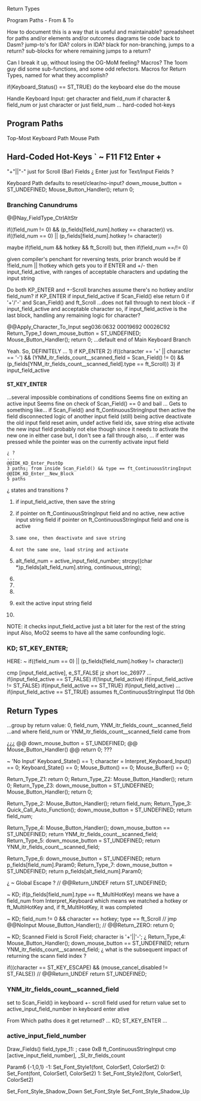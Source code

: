 



Return Types

Program Paths - From & To


How to document this is a way that is useful and maintainable?
spreadsheet for paths and/or elements and/or outcomes
diagrams
tie code back to Dasm?
jump-to's for IDA?
colors in IDA?
    black for non-branching, jumps to a return?
sub-blocks for where remaining jumps to a return?


Can I break it up, without losing the OG-MoM feeling?
Macros?
The 1oom guy did some sub-functions, and some odd refectors.
Macros for Return Types, named for what they accomplish?



if(Keyboard_Status() == ST_TRUE)
    do the keyboard
else
    do the mouse

Handle Keyboard Input:
    get character and field_num
    if character & field_num
    or just character
    or just field_num
    ...
    hard-coded hot-keys







## Program Paths
Top-Most
Keyboard Path
Mouse Path

Hard-Coded Hot-Keys
`
~
F11
F12
Enter
+
-
"+"||"-" just for Scroll (Bar) Fields
¿ Enter just for Text/Input Fields ?


Keyboard Path defaults to reset/clear/no-input?
    down_mouse_button = ST_UNDEFINED;
    Mouse_Button_Handler();
    return 0;



### Branching Canundrums

@@Nay_FieldType_CtrlAltStr

if((field_num != 0) && (p_fields[field_num].hotkey == character))
vs.
if((field_num == 0) || (p_fields[field_num].hotkey != character))

maybe if(field_num && hotkey && ft_Scroll)
but, then if(field_num ==/!= 0)

given compiler's penchant for reversing tests, prior branch would be if !field_num || !hotkey
which gets you to if ENTER and +/-
then input_field_active, with ranges of acceptable characters and updating the input string

Do both KP_ENTER and +-Scroll branches assume there's no hotkey and/or field_num?
if KP_ENTER
    if input_field_active
    if Scan_Field()
    else return 0
if '+'/'-' and Scan_Field() and ft_Scroll
...does not fall through to next block - if input_field_active and acceptable character
so, if input_field_active is the last block, handling any remaining logic for character?

@@Apply_Character_To_Input
seg036:0632
00019692
00026C92
Return_Type_1
    down_mouse_button = ST_UNDEFINED;
    Mouse_Button_Handler();
    return 0;
...default end of Main Keyboard Branch

Yeah. So, DEFINITELY ...
    1) if KP_ENTER
    2) if((character == '+' || character == '-') && (YNM_itr_fields_count__scanned_field = Scan_Field() != 0) && (p_fields[YNM_itr_fields_count__scanned_field].type == ft_Scroll))
    3) if input_field_active


#### ST_KEY_ENTER
...several impossible combinations of conditions
Seems fine on exiting an active input
Seems fine on check of Scan_Field() == 0 and bail
...
Gets to something like...
    if Scan_Field() and ft_ContinuousStringInput then active the field
        disconnected logic of another input field (still) being active
            deactivate the old input field
                reset anim, undef active field idx, save string
        else activate the new input field
        probably not else though since it needs to activate the new one in either case
        but, I don't see a fall through
        also, ...
        if enter was pressed while the pointer was on the currently activate input field

    ¿ ?
    ...
    @@IDK_KD_Enter_PostOp
    3 paths; from inside Scan_Field() && type == ft_ContinuousStringInput
    @@IDK_KD_Enter__New_Block
    5 paths

¿ states and transitions ?

1) if input_field_active, then save the string
2) if pointer on ft_ContinuousStringInput field and no active, new active input string field
if pointer on ft_ContinuousStringInput field and one is active
3)     same one, then deactivate and save string
4)     not the same one, load string and activate

1)  alt_field_num = active_input_field_number;
    strcpy((char *)p_fields[alt_field_num].string, continuous_string);

2)  

3)

4)





1) exit the active input string field
2) 

NOTE: it checks input_field_active just a bit later for the rest of the string input
Also, MoO2 seems to have all the same confounding logic.




### KD; ST_KEY_ENTER;
HERE:  ~ if((field_num == 0) || (p_fields[field_num].hotkey != character))

cmp     [input_field_active], e_ST_FALSE
jz      short loc_26977
...
    if(input_field_active == ST_FALSE)
    if(!input_field_active)
    if(input_field_active != ST_FALSE)
    if(input_field_active == ST_TRUE)
    if(input_field_active)
...
    if(input_field_active == ST_TRUE)
    assumes ft_ContinuousStringInput  11d  0bh





## Return Types

...group by return value: 0, field_num, YNM_itr_fields_count__scanned_field
...and where field_num or YNM_itr_fields_count__scanned_field came from

¿¿¿
    @@ down_mouse_button = ST_UNDEFINED;
        @@ Mouse_Button_Handler()
            @@ return 0;
???

~ 'No Input'
    Keyboard_State() == 1; character = Interpret_Keyboard_Input() == 0;
    Keyboard_State() == 0; Mouse_Button() == 0; Mouse_Buffer() == 0;


Return_Type_Z1:                                                           return 0;
Return_Type_Z2:                                   Mouse_Button_Handler(); return 0;
Return_Type_Z3: down_mouse_button = ST_UNDEFINED; Mouse_Button_Handler(); return 0;

Return_Type_2: Mouse_Button_Handler(); return field_num;
Return_Type_3: Quick_Call_Auto_Function(); down_mouse_button = ST_UNDEFINED; return field_num;

Return_Type_4: Mouse_Button_Handler(); down_mouse_button == ST_UNDEFINED; return YNM_itr_fields_count__scanned_field;
Return_Type_5:                         down_mouse_button = ST_UNDEFINED; return YNM_itr_fields_count__scanned_field;

Return_Type_6: down_mouse_button = ST_UNDEFINED; return p_fields[field_num].Param0;
Return_Type_7: down_mouse_button = ST_UNDEFINED; return p_fields[alt_field_num].Param0;

¿ ~ Global Escape ?
    // @@Return_UNDEF
    return ST_UNDEFINED;



~ KD; if(p_fields[field_num].type == ft_MultiHotKey)
    means we have a field_num from Interpret_Keyboard
    which means we matched a hotkey or ft_MultiHotKey
        and, if ft_MultiHotKey, it was completed


~ KD; field_num != 0 && character == hotkey; type == ft_Scroll
    // jmp     @@NoInput
    Mouse_Button_Handler();
    // @@Return_ZERO:
    return 0;


~ KD; Scanned Field is Scroll Field; character is '+'||'-';
¿ 
Return_Type_4:
    Mouse_Button_Handler();
    down_mouse_button == ST_UNDEFINED;
    return YNM_itr_fields_count__scanned_field;
¿ what is the subsequent impact of returning the scann field index ?


if((character == ST_KEY_ESCAPE) && (mouse_cancel_disabled != ST_FALSE))
            // @@Return_UNDEF
            return ST_UNDEFINED;



### YNM_itr_fields_count__scanned_field

set to Scan_Field() in keyboard +- scroll field
    used for return value
set to active_input_field_number in keyboard enter ative


From Which paths does it get returned?
...
KD; ST_KEY_ENTER
...



### active_input_field_number

Draw_Fields()
    field_type_11:                          ; case 0xB  ft_ContinuousStringInput
    cmp     [active_input_field_number], _SI_itr_fields_count


Param6 {-1,0,1}
-1: Set_Font_Style1(font, ColorSet1, ColorSet2)
 0: Set_Font(font, ColorSet1, ColorSet2)
 1: Set_Font_Style2(font, ColorSet1, ColorSet2)

Set_Font_Style_Shadow_Down
Set_Font_Style
Set_Font_Style_Shadow_Up
